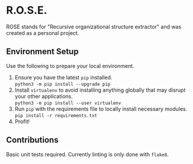 # R.O.S.E.

ROSE stands for "Recursive organizational structure extractor" and was created as a personal project.

## Environment Setup

Use the following to prepare your local environment.

1. Ensure you have the latest `pip` installed.  
   ```python3 -m pip install --upgrade pip```
1. Install `virtualenv` to avoid installing anything globally that may disrupt your other applications.  
   ```python3 -m pip install --user virtualenv```
1. Run `pip` with the requirements file to locally install necessary modules.  
   ```pip install -r requirements.txt```
1. Profit!

## Contributions

Basic unit tests required. Currently linting is only done with `flake8`.

